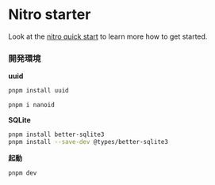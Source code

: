 # Nitro starter

Look at the [nitro quick start](https://nitro.unjs.io/guide#quick-start) to learn more how to get started.


### 開発環境
**uuid**

```bash
pnpm install uuid
```

```bash
pnpm i nanoid
```

**SQLite**

```bash
pnpm install better-sqlite3
pnpm install --save-dev @types/better-sqlite3
```

**起動**

```bash
pnpm dev
```